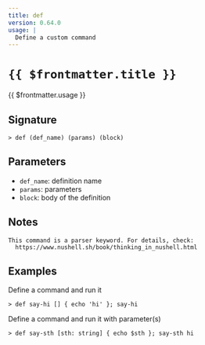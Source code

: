 ```yaml
---
title: def
version: 0.64.0
usage: |
  Define a custom command
---
```


# <code>{{ $frontmatter.title }}</code>

<div style='white-space: pre-wrap;'>{{ $frontmatter.usage }}</div>

## Signature

```> def (def_name) (params) (block)```

## Parameters

 -  `def_name`: definition name
 -  `params`: parameters
 -  `block`: body of the definition

## Notes
```text
This command is a parser keyword. For details, check:
  https://www.nushell.sh/book/thinking_in_nushell.html
```
## Examples

Define a command and run it
```shell
> def say-hi [] { echo 'hi' }; say-hi
```

Define a command and run it with parameter(s)
```shell
> def say-sth [sth: string] { echo $sth }; say-sth hi
```

